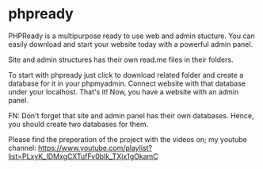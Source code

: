 # phpready
PHPReady is a multipurpose ready to use web and admin stucture. You can easily download and start your website today with a powerful admin panel.

Site and admin structures has their own read.me files in their folders. 

To start with phpready just click to download related folder and create a database for it in your phpmyadmin. Connect website with that database under your localhost. That's it! Now, you have a website with an admin panel.

FN: Don't forget that site and admin panel has their own databases. Hence, you should create two databases for them.

Please find the preperation of the project with the videos on;
my youtube channel: https://www.youtube.com/playlist?list=PLxyK_IDMxgCXTufFv0bIk_TXjx1gOkamC
